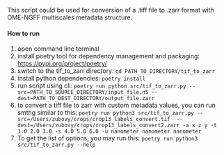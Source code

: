 This script could be used for conversion of a .tiff file to .zarr format with OME-NGFF multiscales metadata structure.
#### How to run
1. open command line terminal
2. install poetry tool for dependency management and packaging: https://pypi.org/project/poetry/
3. switch to the tif_to_zarr directory:
    ``cd PATH_TO_DIRECTORY/tif_to_zarr``
4. install python dependencies:
    ``poetry install``
5. run script using cli:
    ``poetry run python src/tif_to_zarr.py --src=PATH_TO_SOURCE_DIRECTORY/input_file.n5 --dest=PATH_TO_DEST_DIRECTORY/output_file.zarr``
6. to convert a tiff file to zarr with custom metadata values, you can run smthg similar to this:
``poetry run python3 src/tif_to_zarr.py --src=/Users/zubovy/crops/crop13_labels_convert.tif  --dest=/Users/zubovy/crops/crop13_labels_convert2.zarr -a x z y -t 1.0 2.0 3.0 -s 4.0 5.0 6.0 -u nanometer nanometer nanometer``
7. To get the list of options, you may run this:
``poetry run python3 src/tif_to_zarr.py --help``
